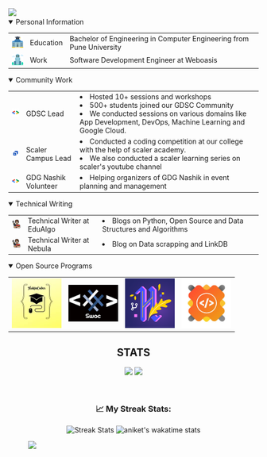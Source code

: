 <img src="https://github.com/aniketsingh98571/aniketsingh98571/blob/master/Github%20Cover.gif">
 <details open>
 <summary>
  Personal Information
 </summary>
   <table>
    <tr>
     <td><img src="https://github.com/aniketsingh98571/aniketsingh98571/blob/master/college.png" alt="college" width="30px" height="auto"/></td>
     <td><span>Education</span></td>
     <td><span>Bachelor of Engineering in Computer Engineering from Pune University</span></td>
    </tr>
     <tr>
     <td><img src="https://github.com/aniketsingh98571/aniketsingh98571/blob/master/office.png" alt="college" width="30px" height="auto"/></td>
     <td><span>Work</span></td>
     <td>Software Development Engineer at Weboasis</span></td>
    </tr>
 </table>
</details>
<details open>
 <summary>Community Work</summary>
 <table>
  <tr>
    <td><img src="https://github.com/aniketsingh98571/aniketsingh98571/blob/master/gdsc.png" alt="gdsc" width="40px" height="auto"/></td>
   <td><span>GDSC Lead</span></td>
   <td>
    <li>Hosted 10+ sessions and workshops</li>
    <li>500+ students joined our GDSC Community</li>
    <li>We conducted sessions on various domains like App Development, DevOps, Machine Learning and Google Cloud.</li>
   <td>
  </tr>
  <tr>
   <td><img src="https://github.com/aniketsingh98571/aniketsingh98571/blob/master/scaler.jpeg" alt="scaler" width="40px" height="auto"/></td>
   <td><span>Scaler Campus Lead<span></td>
    <td>
     <li>Conducted a coding competition at our college with the help of scaler academy.</li>
     <li>We also conducted a scaler learning series on scaler's youtube channel</li>
    </td>
  </tr>
    <tr>
     <td><img src="https://github.com/aniketsingh98571/aniketsingh98571/blob/master/gdsc.png" alt="gdg" width="40px" height="auto"/></td>
     <td><span>GDG Nashik Volunteer</span></td>
     <td><li>Helping organizers of GDG Nashik in event planning and management</li></td>
    </tr>
 </table>
 </details>
 <details open>
  <summary>Technical Writing</summary>
  <table>
   <tr>
   <td><img src="https://github.com/aniketsingh98571/aniketsingh98571/blob/master/writer.png" alt="writer" width="30px" height="auto"/></td>
    <td><span>Technical Writer at EduAlgo</span></td>
    <td><li>Blogs on Python, Open Source and Data Structures and Algorithms</li></td>
   </tr>
   <tr>
    <td><img src="https://github.com/aniketsingh98571/aniketsingh98571/blob/master/writer.png" alt="writer" width="30px" height="auto"/></td>
    <td><span>Technical Writer at Nebula</span></td>
    <td><li>Blog on Data scrapping and LinkDB</li></td>
   </tr>
  </table>
 </details>
 <details open>
  <summary>Open Source Programs</summary>
  <table>
   <tr>
    <td><img src="https://github.com/aniketsingh98571/aniketsingh98571/blob/master/hackincodes.jpg" width="100px" height="auto" alt="hackincodes" title="Hackincodes"/></td>
    <td><img src="https://github.com/aniketsingh98571/aniketsingh98571/blob/master/swoc.png" width="100px" height="auto" alt="SwoC" title="Script Winter of Code"/></td>
    <td><img src="https://github.com/aniketsingh98571/aniketsingh98571/blob/master/Hacktoberfest_20.jpg" width="100px" height="auto" alt="Hacktoberfest" title="Hacktoberfest"/></td>
    <td><img src="https://github.com/aniketsingh98571/aniketsingh98571/blob/master/GSSoC.jpg" width="100px" height="auto" alt="GSSoC" title="Girlscript Summer of Code"/></td>
   </tr>
  </table>
 </details>
  <h2 align='center'>STATS</h3>
 <p align='center'>
 <img src="https://github-readme-stats-ashy-rho-56.vercel.app/api?username=aniketsingh98571&&show_icons=true&title_color=ffffff&icon_color=bb2acf&text_color=daf7dc&bg_color=151515">
 <img src="https://github-readme-stats-ashy-rho-56.vercel.app/api/top-langs?username=aniketsingh98571&&show_icons=true&title_color=ffffff&icon_color=bb2acf&text_color=daf7dc&bg_color=151515">
</p>
<p align="center">
<br />
<h3 align="center"> 📈 My Streak Stats: </h3>
<p align ="center">
 
<img align="center" src="https://github-readme-streak-stats.herokuapp.com/?user=aniketsingh98571&theme=chartreuse-dark" alt="Streak Stats" />
<img align="center" src="https://github-readme-stats.vercel.app/api/wakatime?username=aniketsingh98571&count_private=true&theme=radical&v=2" alt="aniket's wakatime stats">
</p>
<figure><img src="https://wakatime.com/share/@aniketsingh98571/955957ef-6f26-4e77-a5ea-b503cfdb928d.svg"></figure>
